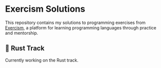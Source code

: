 # Exercism Solutions

This repository contains my solutions to programming exercises from [Exercism](https://exercism.org/), a platform for learning programming languages through practice and mentorship.

## 🦀 Rust Track

Currently working on the Rust track.